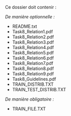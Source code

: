 Ce dossier doit contenir :

_De manière optionnelle :_
- README.txt
- Task8\_Relation1.pdf
- Task8\_Relation2.pdf
- Task8\_Relation3.pdf
- Task8\_Relation4.pdf
- Task8\_Relation5.pdf
- Task8\_Relation6.pdf
- Task8\_Relation7.pdf
- Task8\_Relation8.pdf
- Task8\_Relation9.pdf
- Task8\_Guidelines.pdf
- TRAIN\_DISTRIB.TXT
- TRAIN\_TEST\_DISTRIB.TXT

_De manière obligatoire :_
- TRAIN_FILE.TXT
